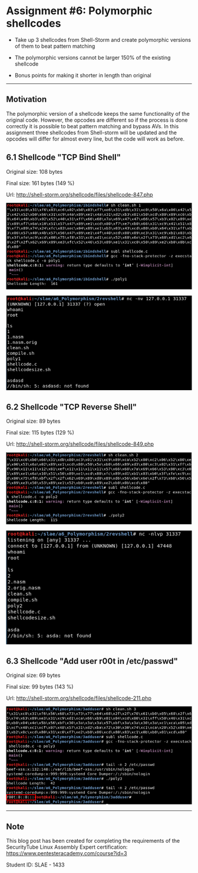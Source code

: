 # Assignment #6: Polymorphic shellcodes

- Take up 3 shellcodes from Shell-Storm and create polymorphic versions of them to beat pattern matching

- The polymorphic versions cannot be larger 150% of the existing shellcode

- Bonus points for making it shorter in length than original


---------------------------------------------------

## Motivation

The polymorphic version of a shellcode keeps the same functionality of the original code. However, the opcodes are different so if the process is done correctly it is possible to beat pattern matching and bypass AVs. In this assignment three shellcodes from Shell-storm will be updated and the opcodes will differ for almost every line, but the code will work as before.


## 6.1 Shellcode "TCP Bind Shell" 

Original size: 	108 bytes

Final size: 	161 bytes (149 %)

Url: http://shell-storm.org/shellcode/files/shellcode-847.php

![Screenshot](images/1_1.png)

![Screenshot](images/1_2.png)


## 6.2 Shellcode "TCP Reverse Shell"

Original size: 	89 bytes

Final size: 	115 bytes (129 %)

Url: http://shell-storm.org/shellcode/files/shellcode-849.php

![Screenshot](images/2_1.png)

![Screenshot](images/2_2.png)


## 6.3 Shellcode "Add user r00t in /etc/passwd"

Original size: 	69 bytes

Final size:		99 bytes (143 %)

Url: http://shell-storm.org/shellcode/files/shellcode-211.php

![Screenshot](images/3_1.png)


---------------------------------------------------


## Note

This blog post has been created for completing the requirements of the SecurityTube Linux Assembly Expert certification: https://www.pentesteracademy.com/course?id=3

Student ID: SLAE - 1433
